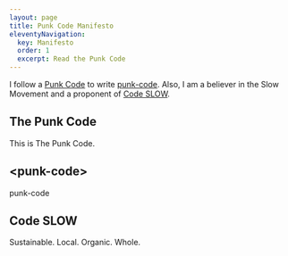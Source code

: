 ```yaml
---
layout: page
title: Punk Code Manifesto
eleventyNavigation:
  key: Manifesto
  order: 1
  excerpt: Read the Punk Code
---
```

I follow a [Punk Code](#thepunkcode) to write [punk-code](#punk-code). Also, I am a believer in the Slow Movement and a proponent of [Code SLOW](#codeSLOW).

<article id="thepunkcode">
  <h2 class="text-lg">The Punk Code</h2>
  This is The Punk Code.
</article>

<article id="punk-code">
  <h2 class="text-lg">&lt;punk-code&gt;</h2>
  punk-code
</article>

<article id="codeSLOW">
  <h2 class="text-lg">Code SLOW</h2>
  Sustainable. Local. Organic. Whole.
</article>